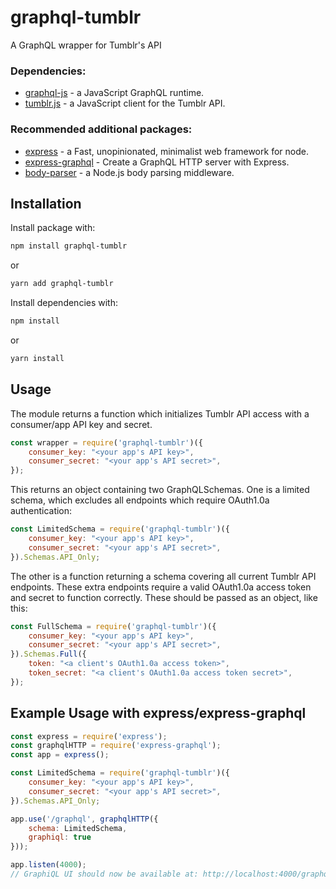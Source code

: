 # graphql-tumblr
A GraphQL wrapper for Tumblr's API

### Dependencies:

* [graphql-js](https://github.com/graphql/graphql-js) - a JavaScript GraphQL runtime.
* [tumblr.js](https://github.com/tumblr/tumblr.js) - a JavaScript client for the Tumblr API.

### Recommended additional packages:

* [express](https://github.com/expressjs/express) - a Fast, unopinionated, minimalist web framework for node.
* [express-graphql](https://github.com/graphql/express-graphql) - Create a GraphQL HTTP server with Express.
* [body-parser](https://github.com/expressjs/body-parser) - a Node.js body parsing middleware.

## Installation

Install package with:

```sh
npm install graphql-tumblr
```
or
```sh
yarn add graphql-tumblr
```

Install dependencies with:

```sh
npm install
```
or
```sh
yarn install
```
## Usage

The module returns a function which initializes Tumblr API access with a consumer/app API key and secret.

```js
const wrapper = require('graphql-tumblr')({
    consumer_key: "<your app's API key>",
    consumer_secret: "<your app's API secret>",
});
```

This returns an object containing two GraphQLSchemas. One is a limited schema, which excludes all endpoints which require OAuth1.0a authentication:

```js
const LimitedSchema = require('graphql-tumblr')({
    consumer_key: "<your app's API key>",
    consumer_secret: "<your app's API secret>",
}).Schemas.API_Only;
```

The other is a function returning a schema covering all current Tumblr API endpoints. These extra endpoints require a valid OAuth1.0a access token and secret to function correctly. These should be passed as an object, like this:

```js
const FullSchema = require('graphql-tumblr')({
    consumer_key: "<your app's API key>",
    consumer_secret: "<your app's API secret>",
}).Schemas.Full({
    token: "<a client's OAuth1.0a access token>",
    token_secret: "<a client's OAuth1.0a access token secret>",
});
```

## Example Usage with express/express-graphql

```js
const express = require('express');
const graphqlHTTP = require('express-graphql');
const app = express();

const LimitedSchema = require('graphql-tumblr')({
    consumer_key: "<your app's API key>",
    consumer_secret: "<your app's API secret>",
}).Schemas.API_Only;

app.use('/graphql', graphqlHTTP({
    schema: LimitedSchema,
    graphiql: true
}));

app.listen(4000); 
// GraphiQL UI should now be available at: http://localhost:4000/graphql
```